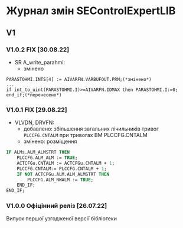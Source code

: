 # Журнал змін SEControlExpertLIB

## V1

### V1.0.2 FIX [30.08.22]

- SR A_write_parahmi:
  -  змінено


```
PARASTOHMI.INTS[4] := AIVARFN.VARBUFOUT.PRM;(*змінено*)
...
if int_to_uint(PARASTOHMI.I)>=AIVARFN.IDMAX then PARASTOHMI.I:=0; end_if;(*перенесено*)
```

### V1.0.1 FIX [29.08.22] 

- VLVDN, DRVFN: 
  - добавлено: збільшення загальних лічильників тривог `PLCCFG.CNTALM` при тривогах ВМ PLCCFG.CNTALM
  - змінено: розміщення

```pascal
IF ALMs.ALM_ALMSTRT THEN
    PLCCFG.ALM_ALM := TRUE;
    ACTCFGu.CNTALM := ACTCFGu.CNTALM + 1;
    PLCCFG.CNTALM:= PLCCFG.CNTALM + 1;
    IF NOT ACTCFGu.ALM.ALM_ALMSTRT THEN
        PLCCFG.ALM_NWALM := TRUE;
    END_IF;
END_IF;
```

### V1.0.0 Офіцінний реліз [26.07.22] 

Випуск першої узгодженої версії бібліотеки


